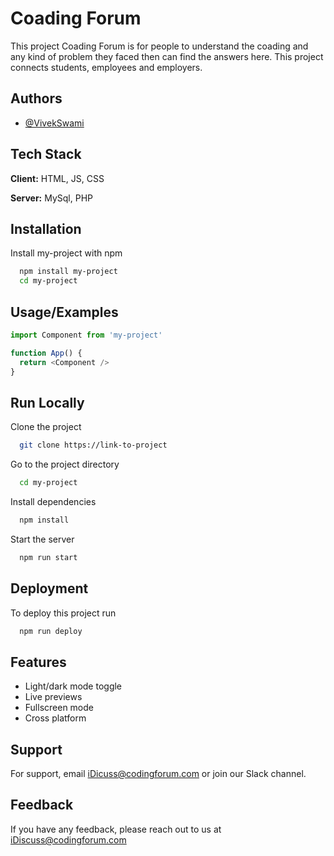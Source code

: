 
# Coading Forum

This project Coading Forum is for people to understand the coading and any kind of problem they faced then can find the answers here.
This project connects students, employees and employers.


## Authors


- [@VivekSwami](https://github.com/Vivekswami/Vivekswami.github.io)


## Tech Stack

**Client:** HTML, JS, CSS

**Server:** MySql, PHP


## Installation

Install my-project with npm

```bash
  npm install my-project
  cd my-project
```
    
## Usage/Examples

```javascript
import Component from 'my-project'

function App() {
  return <Component />
}
```


## Run Locally

Clone the project

```bash
  git clone https://link-to-project
```

Go to the project directory

```bash
  cd my-project
```

Install dependencies

```bash
  npm install
```

Start the server

```bash
  npm run start
```


## Deployment

To deploy this project run

```bash
  npm run deploy
```


## Features

- Light/dark mode toggle
- Live previews
- Fullscreen mode
- Cross platform


## Support

For support, email iDicuss@codingforum.com or join our Slack channel.


## Feedback

If you have any feedback, please reach out to us at iDiscuss@codingforum.com

